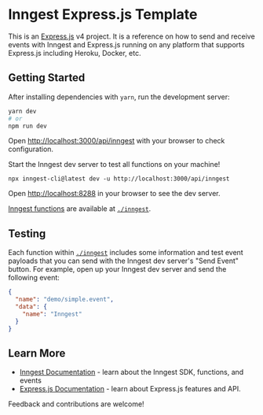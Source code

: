 # Inngest Express.js Template

This is an [Express.js](https://expressjs.com/) v4 project. It is a reference on how to send and receive events with Inngest and Express.js running on any platform that supports Express.js including Heroku, Docker, etc.

## Getting Started

After installing dependencies with `yarn`, run the development server:

```bash
yarn dev
# or
npm run dev
```

Open [http://localhost:3000/api/inngest](http://localhost:3000/api/inngest) with your browser to check configuration.

Start the Inngest dev server to test all functions on your machine!

```
npx inngest-cli@latest dev -u http://localhost:3000/api/inngest
```

Open [http://localhost:8288](http://localhost:8288) in your browser to see the dev server.

[Inngest functions](https://www.inngest.com/docs/functions) are available at [`./inngest`](/inngest).

## Testing

Each function within [`./inngest`](/inngest) includes some information and test event payloads that you can send with the Inngest dev server's "Send Event" button. For example, open up your Inngest dev server and send the following event:

```json
{
  "name": "demo/simple.event",
  "data": {
    "name": "Inngest"
  }
}
```

## Learn More

- [Inngest Documentation](https://www.inngest.com/docs) - learn about the Inngest SDK, functions, and events
- [Express.js Documentation](https://expressjs.com/en/4x/api.html) - learn about Express.js features and API.

Feedback and contributions are welcome!
